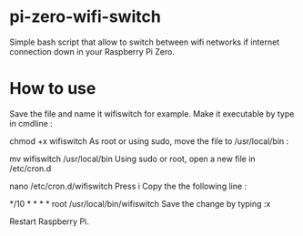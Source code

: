# pi-zero-wifi-switch
Simple bash script that allow to switch between wifi networks if internet connection down in your Raspberry Pi Zero.

# How to use
Save the file and name it wifiswitch for example. Make it executable by type in cmdline :

chmod +x wifiswitch
As root or using sudo, move the file to /usr/local/bin :

mv wifiswitch /usr/local/bin
Using sudo or root, open a new file in /etc/cron.d

nano /etc/cron.d/wifiswitch
Press i Copy the the following line :

*/10 * * * * root /usr/local/bin/wifiswitch
Save the change by typing :x

Restart Raspberry Pi.
